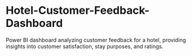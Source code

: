 # Hotel-Customer-Feedback-Dashboard
Power BI dashboard analyzing customer feedback for a hotel, providing insights into customer satisfaction, stay purposes, and ratings.
